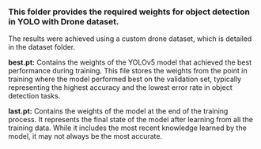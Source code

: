 ### This folder provides the required weights for object detection in YOLO with Drone dataset. 

The results were achieved using a custom drone dataset, which is detailed in the dataset folder.

**best.pt:** Contains the weights of the YOLOv5 model that achieved the best performance during training. This file stores the weights from the point in training where the model performed best on the validation set, typically representing the highest accuracy and the lowest error rate in object detection tasks.

**last.pt:** Contains the weights of the model at the end of the training process. It represents the final state of the model after learning from all the training data. While it includes the most recent knowledge learned by the model, it may not always be the most accurate.